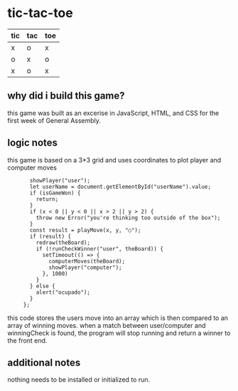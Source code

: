 # tic-tac-toe
|tic|tac|toe|
|---|---|---|
| x | o | x |
| o | x | o |
| x | o | x |


## why did i build this game?
this game was built as an excerise in JavaScript, HTML, and CSS for the first week of General Assembly.  
## logic notes
this game is based on a 3*3 grid and uses coordinates to plot player and computer moves 
```function theGame(e) {
       showPlayer("user");
       let userName = document.getElementById("userName").value;
       if (isGameWon) {
         return;
       }
       if (x < 0 || y < 0 || x > 2 || y > 2) {
         throw new Error("you're thinking too outside of the box");
       }
       const result = playMove(x, y, "○");
       if (result) {
         redraw(theBoard);
         if (!runCheckWinner("user", theBoard)) {
           setTimeout(() => {
             computerMoves(theBoard);
             showPlayer("computer");
           }, 1000)
         }
       } else {
         alert("ocupado");
       }
     };
```

this code stores the users move into an array which is then compared to an array of winning moves. 
when a match between user/computer and winningCheck is found, the program will stop running and return a winner to the front end.

## additional notes
nothing needs to be installed or initialized to run.